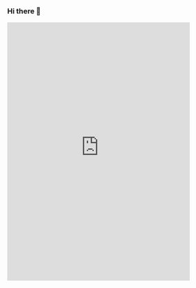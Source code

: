 ### Hi there 👋
<iframe src="https://onedrive.live.com/embed?resid=AF842E3C486AD93A%211675&amp;authkey=%21AGGJqa7Z2dAea7M&amp;em=2&amp;wdStartOn=1" width="420px" height="594px" frameborder="0">This is an embedded <a target="_blank" href="https://office.com">Microsoft Office</a> PDF, powered by <a target="_blank" href="https://office.com/webapps">Office</a>.</iframe>
<!--
**mhmd3397/mhmd3397** is a ✨ _special_ ✨ repository because its `README.md` (this file) appears on your GitHub profile.

Here are some ideas to get you started:

- 🔭 I’m currently working on ...
- 🌱 I’m currently learning ...
- 👯 I’m looking to collaborate on ...
- 🤔 I’m looking for help with ...
- 💬 Ask me about ...
- 📫 How to reach me: ...
- 😄 Pronouns: ...
- ⚡ Fun fact: ...
-->
